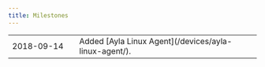 ```yaml
---
title: Milestones
---
```


<table style="width: 100%;">
<tr>
<td width="120px">2018-09-14</td>
<td>Added [Ayla Linux Agent](/devices/ayla-linux-agent/).</td>
</tr>
</table>
